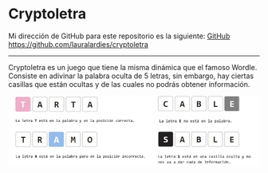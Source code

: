 # Cryptoletra

Mi dirección de GitHub para este repositorio es la siguiente: [GitHub](https://github.com/lauralardies/cryptoletra)
https://github.com/lauralardies/cryptoletra

<hr>

Cryptoletra es un juego que tiene la misma dinámica que el famoso Wordle. Consiste en adivinar la palabra oculta de 5 letras, sin embargo, hay ciertas casillas que están ocultas y de las cuales no podrás obtener información. 

<img alt="instrucciones" src="https://github.com/lauralardies/cryptoletra/blob/main/Cryptoletra/img/instrucciones.png">
